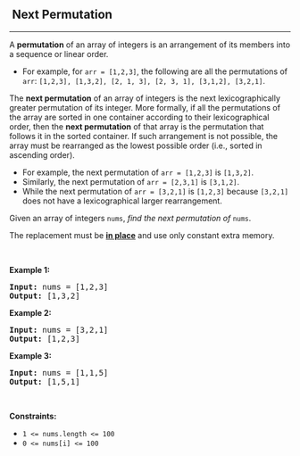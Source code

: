 <h2>  Next Permutation</h2><hr><div style="user-select: auto;"><p style="user-select: auto;">A <strong style="user-select: auto;">permutation</strong> of an array of integers is an arrangement of its members into a sequence or linear order.</p>

<ul style="user-select: auto;">
	<li style="user-select: auto;">For example, for <code style="user-select: auto;">arr = [1,2,3]</code>, the following are all the permutations of <code style="user-select: auto;">arr</code>: <code style="user-select: auto;">[1,2,3], [1,3,2], [2, 1, 3], [2, 3, 1], [3,1,2], [3,2,1]</code>.</li>
</ul>

<p style="user-select: auto;">The <strong style="user-select: auto;">next permutation</strong> of an array of integers is the next lexicographically greater permutation of its integer. More formally, if all the permutations of the array are sorted in one container according to their lexicographical order, then the <strong style="user-select: auto;">next permutation</strong> of that array is the permutation that follows it in the sorted container. If such arrangement is not possible, the array must be rearranged as the lowest possible order (i.e., sorted in ascending order).</p>

<ul style="user-select: auto;">
	<li style="user-select: auto;">For example, the next permutation of <code style="user-select: auto;">arr = [1,2,3]</code> is <code style="user-select: auto;">[1,3,2]</code>.</li>
	<li style="user-select: auto;">Similarly, the next permutation of <code style="user-select: auto;">arr = [2,3,1]</code> is <code style="user-select: auto;">[3,1,2]</code>.</li>
	<li style="user-select: auto;">While the next permutation of <code style="user-select: auto;">arr = [3,2,1]</code> is <code style="user-select: auto;">[1,2,3]</code> because <code style="user-select: auto;">[3,2,1]</code> does not have a lexicographical larger rearrangement.</li>
</ul>

<p style="user-select: auto;">Given an array of integers <code style="user-select: auto;">nums</code>, <em style="user-select: auto;">find the next permutation of</em> <code style="user-select: auto;">nums</code>.</p>

<p style="user-select: auto;">The replacement must be <strong style="user-select: auto;"><a href="http://en.wikipedia.org/wiki/In-place_algorithm" target="_blank" style="user-select: auto;">in place</a></strong> and use only constant extra memory.</p>

<p style="user-select: auto;">&nbsp;</p>
<p style="user-select: auto;"><strong class="example" style="user-select: auto;">Example 1:</strong></p>

<pre style="user-select: auto;"><strong style="user-select: auto;">Input:</strong> nums = [1,2,3]
<strong style="user-select: auto;">Output:</strong> [1,3,2]
</pre>

<p style="user-select: auto;"><strong class="example" style="user-select: auto;">Example 2:</strong></p>

<pre style="user-select: auto;"><strong style="user-select: auto;">Input:</strong> nums = [3,2,1]
<strong style="user-select: auto;">Output:</strong> [1,2,3]
</pre>

<p style="user-select: auto;"><strong class="example" style="user-select: auto;">Example 3:</strong></p>

<pre style="user-select: auto;"><strong style="user-select: auto;">Input:</strong> nums = [1,1,5]
<strong style="user-select: auto;">Output:</strong> [1,5,1]
</pre>

<p style="user-select: auto;">&nbsp;</p>
<p style="user-select: auto;"><strong style="user-select: auto;">Constraints:</strong></p>

<ul style="user-select: auto;">
	<li style="user-select: auto;"><code style="user-select: auto;">1 &lt;= nums.length &lt;= 100</code></li>
	<li style="user-select: auto;"><code style="user-select: auto;">0 &lt;= nums[i] &lt;= 100</code></li>
</ul>
</div>